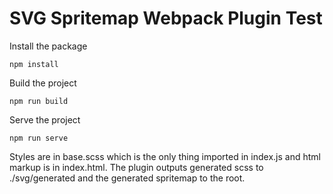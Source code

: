 # SVG Spritemap Webpack Plugin Test

Install the package
```
npm install
```

Build the project
```
npm run build
```

Serve the project
```
npm run serve
```

Styles are in base.scss which is the only thing imported in index.js and html markup is in index.html. The plugin outputs generated scss to ./svg/generated and the generated spritemap to the root.